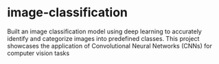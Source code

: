 # image-classification
Built an image classification model using deep learning to accurately identify and categorize images into predefined classes. This project showcases the application of Convolutional Neural Networks (CNNs) for computer vision tasks
